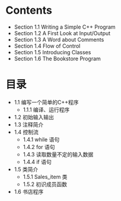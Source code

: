 # Contents
* Section 1.1 Writing a Simple C++ Program 
* Section 1.2 A First Look at Input/Output 
* Section 1.3 A Word about Comments 
* Section 1.4 Flow of Control
* Section 1.5 Introducing Classes 
* Section 1.6 The Bookstore Program 

# 目录
* 1.1 编写一个简单的C++程序
    - 1.1.1 编译、运行程序
* 1.2 初始输入输出
* 1.3 注释简介
* 1.4 控制流
    - 1.4.1 while 语句
    - 1.4.2 for 语句
    - 1.4.3 读取数量不定的输入数据
    - 1.4.4 if 语句
* 1.5 类简介
    - 1.5.1 Sales_item 类
    - 1.5.2 初识成员函数
* 1.6 书店程序